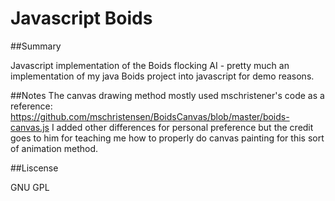# Javascript Boids

##Summary

Javascript implementation of the Boids flocking AI - pretty much an implementation of my java Boids project into javascript for demo reasons.

##Notes
The canvas drawing method mostly used mschristener's code as a reference: https://github.com/mschristensen/BoidsCanvas/blob/master/boids-canvas.js I added other differences for personal preference but the credit goes to him for teaching me how to properly do canvas painting for this sort of animation method.

##Liscense

GNU GPL